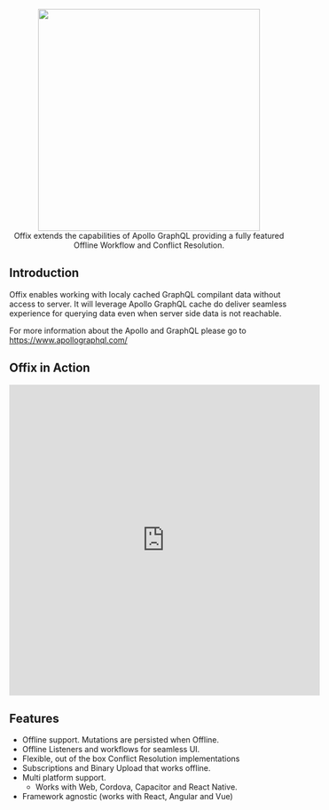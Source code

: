 <p align="center">
  <img width="400" src="https://github.com/graphql-heroes/ApolloOfflineClient/raw/master/resources/logo.png">
  <br/>
  Offix extends the capabilities of Apollo GraphQL providing a
  fully featured Offline Workflow and Conflict Resolution.
</p>

## Introduction

Offix enables working with localy cached GraphQL compilant data without access to server.
It will leverage Apollo GraphQL cache do deliver seamless experience for querying data even when server side data is not reachable.

For more information about the Apollo and GraphQL please go to https://www.apollographql.com/

## Offix in Action

<iframe width="560" height="560" src="https://www.youtube.com/embed/CrYinCtTHds" frameborder="0" allow="accelerometer; autoplay; encrypted-media; gyroscope; picture-in-picture" allowfullscreen></iframe>

## Features

- Offline support. Mutations are persisted when Offline.
- Offline Listeners and workflows for seamless UI.
- Flexible, out of the box Conflict Resolution implementations
- Subscriptions and Binary Upload that works offline.
- Multi platform support.
    - Works with Web, Cordova, Capacitor and React Native.
- Framework agnostic (works with React, Angular and Vue)

